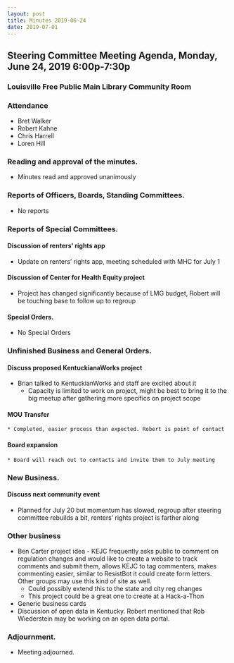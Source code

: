 ```yaml
---
layout: post
title: Minutes 2019-06-24
date: 2019-07-01
---
```


## Steering Committee Meeting Agenda, Monday, June 24, 2019 6:00p-7:30p
### Louisville Free Public Main Library Community Room

### Attendance
* Bret Walker 
* Robert Kahne
* Chris Harrell
* Loren Hill 

### Reading and approval of the minutes.
  * Minutes read and approved unanimously

### Reports of Officers, Boards, Standing Committees.
  * No reports
	
### Reports of Special Committees.

#### Discussion of renters' rights app
  * Update on renters’ rights app, meeting scheduled with MHC for July 1 
  
#### Discussion of Center for Health Equity project
  * Project has changed significantly because of LMG budget, Robert will be touching base to follow up to regroup 

#### Special Orders.
  * No Special Orders

### Unfinished Business and General Orders.

#### Discuss proposed KentuckianaWorks project
  * Brian talked to KentuckianWorks and staff are excited about it 
	* Capacity is limited to work on project, might be best to bring it to the big meetup after gathering more specifics on project scope 

#### MOU Transfer
 	* Completed, easier process than expected. Robert is point of contact 

#### Board expansion
 	* Board will reach out to contacts and invite them to July meeting

### New Business.

#### Discuss next community event
   * Planned for July 20 but momentum has slowed, regroup after steering committee rebuilds a bit, renters’ rights project is farther along 
 
### Other business
  * Ben Carter project idea - KEJC frequently asks public to comment on regulation changes and would like to create a website to track comments and submit them, allows KEJC to tag commenters, makes commenting easier, similar to ResistBot it could create form letters. Other groups may use this kind of site as well. 
    * Could possibly extend this to the state and city reg changes 
    * This project could be a great one to create at a Hack-a-Thon
  * Generic business cards 
  * Discussion of open data in Kentucky. Robert mentioned that Rob Wiederstein may be working on an open data portal.

### Adjournment.
  * Meeting adjourned.